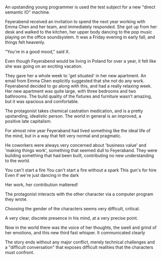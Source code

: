 An upstanding young programmer is used the test subject for a new "direct
semantic IO" machine.

Feyerabend received an invitation to spend the next year working with Emma Chen
and her team, and immediately responded.  She got up from her desk and walked to
the kitchen, her upper body dancing to the pop music playing on the office
soundsystem.  It was a Friday evening in early fall, and things felt heavenly.

"You're in a good mood," said X.

Even though Feyerabend would be living in Poland for over a year, it felt like
she was going on an exciting vacation.  

They gave her a whole week to 'get situated' in her new apartment.  An email
from Emma Chen explicitly suggested that she not do any work.  Feyerabend
decided to go along with this, and had a really relaxing week.  Her new
apartment was quite large, with three bedrooms and two bathrooms.  The build
quality of the fixtures and furniture wasn't amazing, but it was spacious and
comfortable.

The protagonist takes chemical castration medication, and is a pretty
upstanding, idealistic person.  The world in general is an improved, a positive
late capitalism.  

For almost nine year Feyeraband had lived something like the ideal life of the
mind, but in a way that felt very normal and pragmatic.

He coworkers were always very concerned about 'business value' and 'making
things work', something that seemed dull to Feyeraband.  They were building
something that had been built, contributing no new understanding to the world.

You can't start a fire You can't start a fire without a spark This gun's for
hire Even if we're just dancing in the dark

Her work, her contribution mattered! 



The protagonist interacts with the other character via a computer program they
wrote.

Choosing the gender of the characters seems very difficult, critical.

A very clear, discrete presence in his mind, at a very precise point.

Now in the world there was the voice of her thoughts, the swell and grind of her
emotions, and this new third fast whisper.  It communicated clearly

The story ends without any major conflict, merely technical challenges and a
"difficult conversation" that exposes difficult realities that the characters
must confront.
